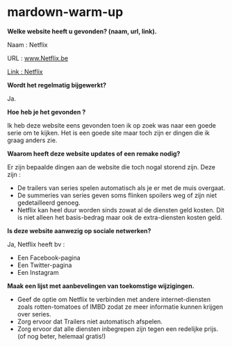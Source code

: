 # mardown-warm-up

**Welke website heeft u gevonden? (naam, url, link).**

Naam : Netflix

URL : www.Netflix.be

[Link : Netflix](https://www.netflix.com/be/)

**Wordt het regelmatig bijgewerkt?**

Ja.

**Hoe heb je het gevonden ?**

Ik heb deze website eens gevonden toen ik op zoek was naar een goede serie om te kijken. Het is een goede site maar toch zijn er dingen die ik graag anders zie.

**Waarom heeft deze website updates of een remake nodig?**

Er zijn bepaalde dingen aan de website die toch nogal storend zijn. Deze zijn :
* De trailers van series spelen automatisch als je er met de muis overgaat.
* De summeries van series geven soms flinken spoilers weg of zijn niet gedetailleerd genoeg.
* Netflix kan heel duur worden sinds zowat al de diensten geld kosten. Dit is niet alleen het basis-bedrag maar ook de extra-diensten kosten geld.

**Is deze website aanwezig op sociale netwerken?**

Ja, Netflix heeft bv :
* Een Facebook-pagina
* Een Twitter-pagina
* Een Instagram

**Maak een lijst met aanbevelingen van toekomstige wijzigingen.**

* Geef de optie om Netflix te verbinden met andere internet-diensten zoals rotten-tomatoes of IMBD zodat ze meer informatie kunnen krijgen over series.
* Zorg ervoor dat Trailers niet automatisch afspelen.
* Zorg ervoor dat alle diensten inbegrepen zijn tegen een redelijke prijs. (of nog beter, helemaal gratis!)
